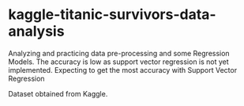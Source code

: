 # kaggle-titanic-survivors-data-analysis

Analyzing and practicing data pre-processing and some Regression Models. The accuracy is low as support vector regression is not yet implemented. Expecting to get the most accuracy with Support Vector Regression

Dataset obtained from Kaggle.
